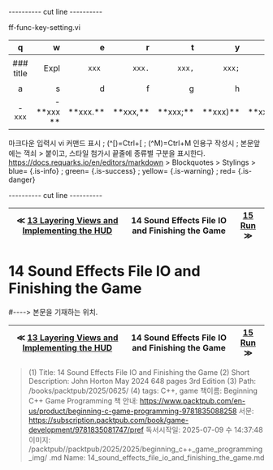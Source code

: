 
---------- cut line ----------

ff-func-key-setting.vi

| q     | w     | e     | r     | t     | y     | u     | i     | o     | p     |
:------:|------:|------:|------:|------:|------:|------:|------:|------:|------:|
|### title | ``` ``` Expl| `xxx `|`xxx.`|`xxx,`|`xxx;`|`xxx)`|`xxx:`|`xxx}`| 없 음 |
| a     | s     | d     | f     | g     | h     | j     | k     | l     |
|- `xxx`|- \*\*xxx \*\*| \*\*xxx.\*\*| \*\*xxx,\*\*| \*\*xxx;\*\*| \*\*xxx)\*\*| \*\*xxx:\*\*| \*\*xxx}\*\*|

마크다운 입력시 vi 커맨드 표시 ; (^[)=Ctrl+[ ; (^M)=Ctrl+M
인용구 작성시 ; 본문앞에는 꺽쇠 > 붙이고, 스타일 첨가시 끝줄에 종류별 구분을 표시한다.
https://docs.requarks.io/en/editors/markdown > Blockquotes > Stylings >
blue= {.is-info} ; green= {.is-success} ; yellow= {.is-warning} ; red= {.is-danger}

---------- cut line ----------

| ≪ [ 13 Layering Views and Implementing the HUD ](/books/packtpub/2025/0625_beginning_c++_game_programming/13) | 14 Sound Effects File IO and Finishing the Game | [ 15 Run ](/books/packtpub/2025/0625_beginning_c++_game_programming/15) ≫ |
|:----:|:----:|:----:|

# 14 Sound Effects File IO and Finishing the Game
#----> 본문을 기재하는 위치.



| ≪ [ 13 Layering Views and Implementing the HUD ](/books/packtpub/2025/0625_beginning_c++_game_programming/13) | 14 Sound Effects File IO and Finishing the Game | [ 15 Run ](/books/packtpub/2025/0625_beginning_c++_game_programming/15) ≫ |
|:----:|:----:|:----:|

> (1) Title: 14 Sound Effects File IO and Finishing the Game
> (2) Short Description: John Horton May 2024 648 pages 3rd Edition
> (3) Path: /books/packtpub/2025/0625/
> (4) tags: C++, game
> 책이름: Beginning C++ Game Programming
> 책 안내: https://www.packtpub.com/en-us/product/beginning-c-game-programming-9781835088258
> 서문: https://subscription.packtpub.com/book/game-development/9781835081747/pref
> 독서시작일: 2025-07-09 수 14:37:48
> 이미지: /packtpub//packtpub/2025/2025/beginning_c++_game_programming_img/
> .md Name: 14_sound_effects_file_io_and_finishing_the_game.md

